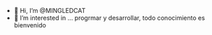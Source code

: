 - 👋 Hi, I’m @MINGLEDCAT
- 👀 I’m interested in ... progrmar y desarrollar, todo conocimiento es bienvenido 

